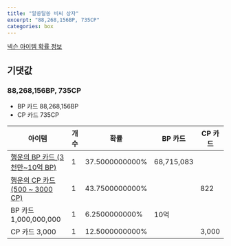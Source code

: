```yaml
---
title: "알쏭달쏭 비씨 상자"
excerpt: "88,268,156BP, 735CP"
categories: box
---
```

[넥슨 아이템 확률 정보](http://iteminfo.nexon.com/probability/fo4?sn=3834)

## 기댓값
### 88,268,156BP, 735CP
  - BP 카드 88,268,156BP
  - CP 카드 735CP

|아이템|개수|확률|BP 카드|CP 카드|
|---|---|---|---|---|
|[행운의 BP 카드 (3천만~10억 BP)](/bp/3832)|1|37.5000000000%|68,715,083||
|[행운의 CP 카드 (500 ~ 3000 CP)](/cp/3716)|1|43.7500000000%||822|
|BP 카드 1,000,000,000|1|6.2500000000%|10억||
|CP 카드 3,000|1|12.5000000000%||3,000|
